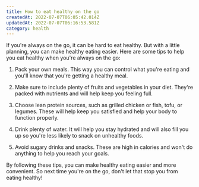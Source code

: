 ```yaml
---
title: How to eat healthy on the go
createdAt: 2022-07-07T06:05:42.014Z
updatedAt: 2022-07-07T06:16:53.581Z
category: health
---
```


If you're always on the go, it can be hard to eat healthy. But with a little planning, you can make healthy eating easier. Here are some tips to help you eat healthy when you're always on the go:

1. Pack your own meals. This way you can control what you're eating and you'll know that you're getting a healthy meal.

2. Make sure to include plenty of fruits and vegetables in your diet. They're packed with nutrients and will help keep you feeling full.

3. Choose lean protein sources, such as grilled chicken or fish, tofu, or legumes. These will help keep you satisfied and help your body to function properly.

4. Drink plenty of water. It will help you stay hydrated and will also fill you up so you're less likely to snack on unhealthy foods.

5. Avoid sugary drinks and snacks. These are high in calories and won't do anything to help you reach your goals.

By following these tips, you can make healthy eating easier and more convenient. So next time you're on the go, don't let that stop you from eating healthy!
